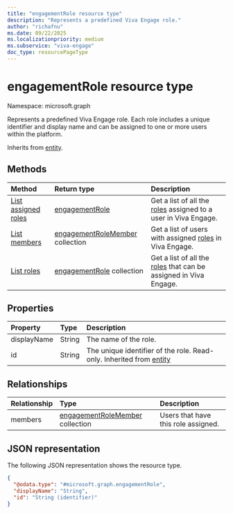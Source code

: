 ```yaml
---
title: "engagementRole resource type"
description: "Represents a predefined Viva Engage role."
author: "richafnu"
ms.date: 09/22/2025
ms.localizationpriority: medium
ms.subservice: "viva-engage"
doc_type: resourcePageType
---
```


# engagementRole resource type

Namespace: microsoft.graph

Represents a predefined Viva Engage role. Each role includes a unique identifier and display name and can be assigned to one or more users within the platform.

Inherits from [entity](../resources/entity.md).

## Methods
|Method|Return type|Description|
|:---|:---|:---|
|[List assigned roles](../api/employeeexperienceuser-list-assignedroles.md)|[engagementRole](../resources/engagementrole.md)|Get a list of all the [roles](../resources/engagementrole.md) assigned to a user in Viva Engage.|
|[List members](../api/engagementrole-list-members.md)|[engagementRoleMember](../resources/engagementrolemember.md) collection|Get a list of users with assigned [roles](../resources/engagementrole.md) in Viva Engage.|
|[List roles](../api/employeeexperience-list-roles.md)|[engagementRole](../resources/engagementrole.md) collection|Get a list of all the [roles](../resources/engagementrole.md) that can be assigned in Viva Engage.|

## Properties
|Property|Type|Description|
|:---|:---|:---|
|displayName|String|The name of the role.|
|id|String|The unique identifier of the role. Read-only. Inherited from [entity](../resources/entity.md)|

## Relationships
| Relationship | Type | Description |
|:---|:---|:---|
|members|[engagementRoleMember](../resources/engagementrolemember.md) collection|Users that have this role assigned.|

## JSON representation
The following JSON representation shows the resource type.
<!-- {
  "blockType": "resource",
  "keyProperty": "id",
  "@odata.type": "microsoft.graph.engagementRole",
  "baseType": "microsoft.graph.entity",
  "openType": false
}
-->
``` json
{
  "@odata.type": "#microsoft.graph.engagementRole",
  "displayName": "String",
  "id": "String (identifier)"
}
```
